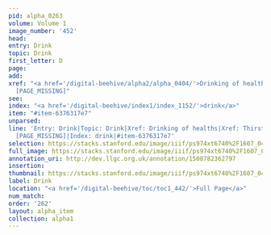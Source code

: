```yaml
---
pid: alpha_0263
volume: Volume 1
image_number: '452'
head: 
entry: Drink
topic: Drink
first_letter: D
page: 
add: 
xref: "<a href='/digital-beehive/alpha2/alpha_0404/'>Drinking of healths</a>|<a href='/digital-beehive/alpha5/alpha_0950/'>Thirst</a>|775
  [PAGE_MISSING]"
see: 
index: "<a href='/digital-beehive/index1/index_1152/'>drink</a>"
item: "#item-6376317e7"
unparsed: 
line: 'Entry: Drink|Topic: Drink|Xref: Drinking of healths|Xref: Thirst|Xref: 775
  [PAGE_MISSING]|Index: drink|#item-6376317e7'
selection: https://stacks.stanford.edu/image/iiif/ps974xt6740%2F1607_0451/817,252,2910,440/full/0/default.jpg
full_image: https://stacks.stanford.edu/image/iiif/ps974xt6740%2F1607_0451/full/full/0/default.jpg
annotation_uri: http://dev.llgc.org.uk/annotation/1508782362797
insertion: 
thumbnail: https://stacks.stanford.edu/image/iiif/ps974xt6740%2F1607_0451/817,252,600,180/250,/0/default.jpg
label: Drink
location: "<a href='/digital-beehive/toc/toc1_442/'>Full Page</a>"
num_match: 
order: '262'
layout: alpha_item
collection: alpha1
---
```

